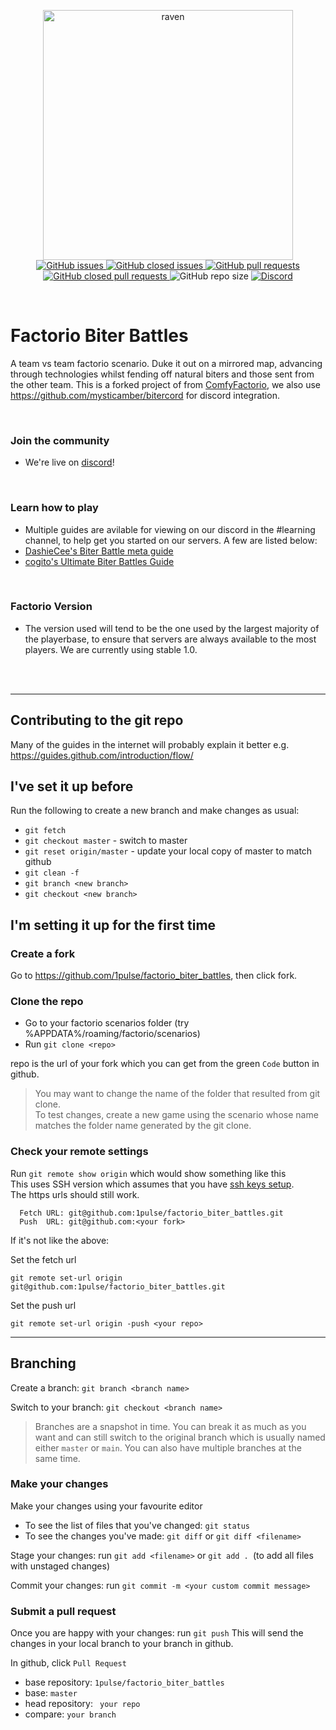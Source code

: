<p align="center">
  
  <img src="https://i.imgur.com/1ElMTc2.png" alt="raven" width="400" height="400">

  <br>

  <a href="https://github.com/1pulse/factorio_biter_battles/issues?q=is%3Aopen+is%3Aissue">
    <img alt="GitHub issues" src="https://img.shields.io/github/issues-raw/1pulse/factorio_biter_battles">
  </a>

  <a href="https://github.com/1pulse/factorio_biter_battles/issues?q=is%3Aissue+is%3Aclosed">
    <img alt="GitHub closed issues" src="https://img.shields.io/github/issues-closed-raw/1pulse/factorio_biter_battles">
  </a>

  <a href = "https://github.com/1pulse/factorio_biter_battles/pulls?q=is%3Aopen+is%3Apr">
    <img alt="GitHub pull requests" src="https://img.shields.io/github/issues-pr-raw/1pulse/factorio_biter_battles">
  </a>

  <a href = "https://github.com/1pulse/factorio_biter_battles/pulls?q=is%3Apr+is%3Aclosed">
    <img alt="GitHub closed pull requests" src="https://img.shields.io/github/issues-pr-closed-raw/1pulse/factorio_biter_battles">
  </a>

  <a>
    <img alt="GitHub repo size" src="https://img.shields.io/github/repo-size/1pulse/factorio_biter_battles">
  </a>

  <a href="https://discord.gg/zwtBDnSTS5">
    <img alt="Discord" src="https://img.shields.io/discord/662768298655744013">
  </a>
</p>

<br>

# Factorio Biter Battles
A team vs team factorio scenario. Duke it out on a mirrored map, advancing through technologies whilst fending off natural biters and those sent from the other team. This is a forked project of from [ComfyFactorio](https://github.com/M3wM3w/ComfyFactorio), we also use https://github.com/mysticamber/bitercord for discord integration.

<br>

### Join the community
- We're live on [discord](https://discord.gg/fBKvBENj2d)!

<br>

### Learn how to play
- Multiple guides are avilable for viewing on our discord in the #learning channel, to help get you started on our servers. A few are listed below:
- [DashieCee's Biter Battle meta guide](https://pdfhost.io/v/t1vQW8ac5_Biter_Battles_Meta_Guidepdf.pdf)
- [cogito's Ultimate Biter Battles Guide](https://pdfhost.io/v/3~ISTWV4t_Ultimate_Biter_Battles_Guidepdf.pdf)
<!-- Add the guides included in the in-game menu with the owner name, description of content etc -->

<br>

### Factorio Version
- The version used will tend to be the one used by the largest majority of the playerbase, to ensure that servers are always available to the most players. We are currently using stable 1.0.

<br>
<br>

---

## Contributing to the git repo
Many of the guides in the internet will probably explain it better e.g. https://guides.github.com/introduction/flow/

## I've set it up before
Run the following to create a new branch and make changes as usual: 
-  ```git fetch```
- ```git checkout master``` - switch to master
- ```git reset origin/master``` - update your local copy of master to match github
- ```git clean -f```
- ```git branch <new branch>```
- ```git checkout <new branch>```

## I'm setting it up for the first time

### Create a fork 
Go to https://github.com/1pulse/factorio_biter_battles, then click fork. 

### Clone the repo
- Go to your factorio scenarios folder (try %APPDATA%/roaming/factorio/scenarios)
- Run ```git clone <repo>```

repo is the url of your fork which you can get from the green ```Code``` button in github.

>You may want to change the name of the folder that resulted from git clone. 
><br>To test changes, create a new game using the scenario whose name matches the folder name generated by the git clone. 

### Check your remote settings

Run ``` git remote show origin ``` which would show something like this
<br>This uses SSH version which assumes that you have [ssh keys setup](https://docs.github.com/en/free-pro-team@latest/github/authenticating-to-github/connecting-to-github-with-ssh). 
<br>The https urls should still work. 
  
```  
  Fetch URL: git@github.com:1pulse/factorio_biter_battles.git
  Push  URL: git@github.com:<your fork>
```

If it's not like the above:

Set the fetch url 
```
git remote set-url origin git@github.com:1pulse/factorio_biter_battles.git
```
Set the push url 
```
git remote set-url origin -push <your repo>
```

---
## Branching
Create a branch: ``` git branch <branch name> ```

Switch to your branch: ```git checkout <branch name> ``` 

>Branches are a snapshot in time. You can break it as much as you want and can still switch to the original branch which is usually named either ```master``` or ```main```. You can also have multiple branches at the same time.

### Make your changes
Make your changes using your favourite editor
- To see the list of files that you've changed: ```git status```
- To see the changes you've made: ```git diff``` or ```git diff <filename>```

Stage your changes: run ```git add <filename>``` or ```git add . ```(to add all files with unstaged changes)

Commit your changes: run ```git commit -m <your custom commit message>``` 

### Submit a pull request
Once you are happy with your changes: run ```git push```
This will send the changes in your local branch to your branch in github. 

In github, click ```Pull Request```
- base repository: ```1pulse/factorio_biter_battles```
- base: ``master``
- head repository: ``` your repo```
- compare: ```your branch```
